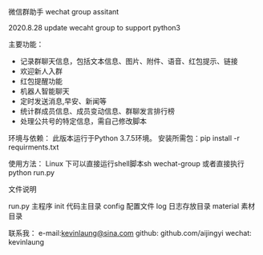 微信群助手    wechat group assitant

2020.8.28 
update wecaht group to support python3


主要功能：
* 记录群聊天信息，包括文本信息、图片、附件、语音、红包提示、链接
* 欢迎新人入群
* 红包提醒功能
* 机器人智能聊天
* 定时发送消息,早安、新闻等
* 统计群成员信息、成员变动信息、群聊发言排行榜
* 处理公共号的特定信息，需自己修改脚本


环境与依赖：
此版本运行于Python 3.7.5环境。
安装所需包：pip install -r requirments.txt

使用方法：
Linux 下可以直接运行shell脚本sh wechat-group
或者直接执行python run.py

文件说明

run.py 主程序
init 代码主目录
config 配置文件
log 日志存放目录
material 素材目录

联系我：
e-mail:kevinlaung@sina.com
github: github.com/aijingyi
wechat: kevinlaung
